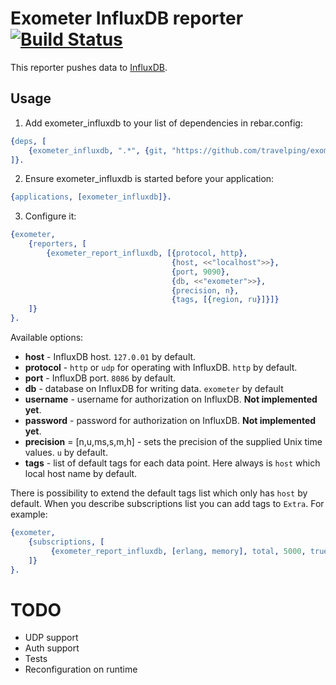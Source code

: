 # Exometer InfluxDB reporter [![Build Status](https://travis-ci.org/travelping/exometer_influxdb.svg)](https://travis-ci.org/travelping/exometer_influxdb)

This reporter pushes data to [InfluxDB](https://influxdb.com/index.html).

## Usage

1. Add exometer_influxdb to your list of dependencies in rebar.config:

```erlang
{deps, [
    {exometer_influxdb, ".*", {git, "https://github.com/travelping/exometer_influxdb.git", "master"}}
]}.
```

2. Ensure exometer_influxdb is started before your application:

```erlang
{applications, [exometer_influxdb]}.
```

3. Configure it:

```erlang
{exometer, 
    {reporters, [
        {exometer_report_influxdb, [{protocol, http}, 
                                    {host, <<"localhost">>},
                                    {port, 9090},
                                    {db, <<"exometer">>},
                                    {precision, n},
                                    {tags, [{region, ru}]}]}
    ]}
}.
```

Available options:

* __host__ - InfluxDB host. `127.0.01` by default.
* __protocol__ - `http` or `udp` for operating with InfluxDB. `http` by default.
* __port__ - InfluxDB port. `8086` by default.
* __db__ - database on InfluxDB for writing data. `exometer` by default
* __username__ - username for authorization on InfluxDB. __Not implemented yet__.
* __password__ - password for authorization on InfluxDB. __Not implemented yet__.
* __precision__ = [n,u,ms,s,m,h] - sets the precision of the supplied Unix time values. `u` by default.
* __tags__ - list of default tags for each data point. Here always is `host` which local host name by default. 

There is possibility to extend the default tags list which only has `host` by default. 
When you describe subscriptions list you can add tags to `Extra`. For example:

```erlang
{exometer, 
    {subscriptions, [
         {exometer_report_influxdb, [erlang, memory], total, 5000, true, [{tag, <<"value">>}]},
    ]}
}.

```

# TODO

* UDP support
* Auth support
* Tests 
* Reconfiguration on runtime
